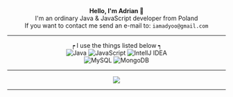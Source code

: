 <div align="center">
  <strong>Hello, I'm Adrian 👋</strong><br>
  I'm an ordinary Java & JavaScript developer from Poland<br>
  If you want to contact me send an e-mail to: <code>iamadyoo@gmail.com</code>
  <hr>
  ┍ I use the things listed below ┑<br>
   <img alt="Java" src="https://img.shields.io/badge/-Java-6ea5ff?style=flat-square&logo=Java&logoColor=white" />
   <img alt="JavaScript" src="https://img.shields.io/badge/-JavaScript-fce353?style=flat-square&logo=JavaScript&logoColor=white" />
   <img alt="IntellJ IDEA" src="https://img.shields.io/badge/-IntelliJ IDEA-c133f5?style=flat-square&logo=IntelliJ-IDEA&logoColor=white" /><br>
   <img alt="MySQL" src="https://img.shields.io/badge/-MySQL-ebb13d?style=flat-square&logo=mysql&logoColor=white" />
   <img alt="MongoDB" src="https://img.shields.io/badge/-MongoDB-13aa52?style=flat-square&logo=mongodb&logoColor=white" /><br>
  <hr>
  <img src="https://github-readme-stats.vercel.app/api?username=adjoon&show_icons=true&hide_border=true&theme=material-palenight&count_private=true"><br
  <img src="https://github-readme-stats.vercel.app/api/top-langs/?username=adjoon&hide_border=true&theme=material-palenight">
  <hr>
</div>
